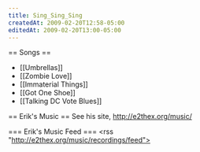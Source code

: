 ```yaml
---
title: Sing_Sing_Sing
createdAt: 2009-02-20T12:58-05:00
editedAt: 2009-02-20T13:00-05:00
---
```




== Songs ==
* [[Umbrellas]]
* [[Zombie Love]]
* [[Immaterial Things]]
* [[Got One Shoe]]
* [[Talking DC Vote Blues]]

== Erik's Music ==
See his site, http://e2thex.org/music/

=== Erik's Music Feed ===
<rss "http://e2thex.org/music/recordings/feed">


